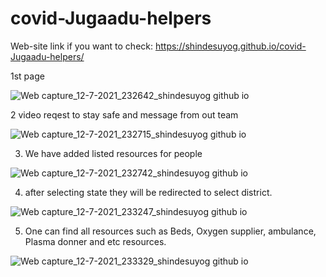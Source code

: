 
# covid-Jugaadu-helpers

Web-site link if you want to check: 
https://shindesuyog.github.io/covid-Jugaadu-helpers/

1st page

![Web capture_12-7-2021_232642_shindesuyog github io](https://user-images.githubusercontent.com/73709524/125335696-79891e80-e36a-11eb-886c-8f21767691cc.jpeg)


2 video reqest to stay safe and message from out team

![Web capture_12-7-2021_232715_shindesuyog github io](https://user-images.githubusercontent.com/73709524/125335927-bce38d00-e36a-11eb-9a94-73ee51a75241.jpeg)

3. We have added listed resources for people

![Web capture_12-7-2021_232742_shindesuyog github io](https://user-images.githubusercontent.com/73709524/125336055-eac8d180-e36a-11eb-9649-2aacbff2f265.jpeg)

4. after selecting state they will be redirected to select district.

![Web capture_12-7-2021_233247_shindesuyog github io](https://user-images.githubusercontent.com/73709524/125336266-324f5d80-e36b-11eb-9acf-d85c6c1a1325.jpeg)

5. One can find all resources such as Beds, Oxygen supplier, ambulance, Plasma donner and etc resources.

![Web capture_12-7-2021_233329_shindesuyog github io](https://user-images.githubusercontent.com/73709524/125336408-5b6fee00-e36b-11eb-946f-1a72e9813478.jpeg)



